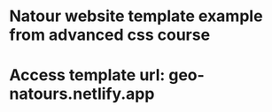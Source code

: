 # Natour website template example from advanced css course
# Access template url: geo-natours.netlify.app
